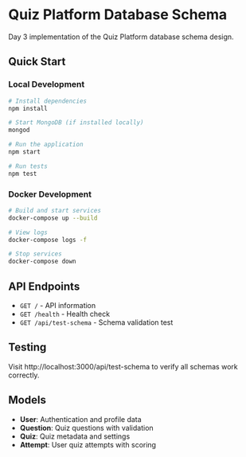 # Quiz Platform Database Schema

Day 3 implementation of the Quiz Platform database schema design.

## Quick Start

### Local Development
```bash
# Install dependencies
npm install

# Start MongoDB (if installed locally)
mongod

# Run the application
npm start

# Run tests
npm test
```

### Docker Development
```bash
# Build and start services
docker-compose up --build

# View logs
docker-compose logs -f

# Stop services
docker-compose down
```

## API Endpoints

- `GET /` - API information
- `GET /health` - Health check
- `GET /api/test-schema` - Schema validation test

## Testing

Visit http://localhost:3000/api/test-schema to verify all schemas work correctly.

## Models

- **User**: Authentication and profile data
- **Question**: Quiz questions with validation
- **Quiz**: Quiz metadata and settings
- **Attempt**: User quiz attempts with scoring
